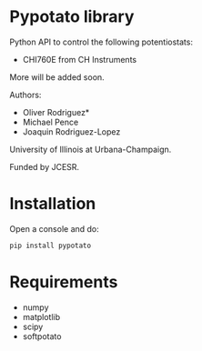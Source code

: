# Pypotato library
Python API to control the following potentiostats:

* CHI760E from CH Instruments

More will be added soon.

Authors:

* Oliver Rodriguez*
* Michael Pence
* Joaquin Rodriguez-Lopez

University of Illinois at Urbana-Champaign.

Funded by JCESR.

# Installation
Open a console and do:
```python
pip install pypotato
```

# Requirements
* numpy
* matplotlib
* scipy
* softpotato
